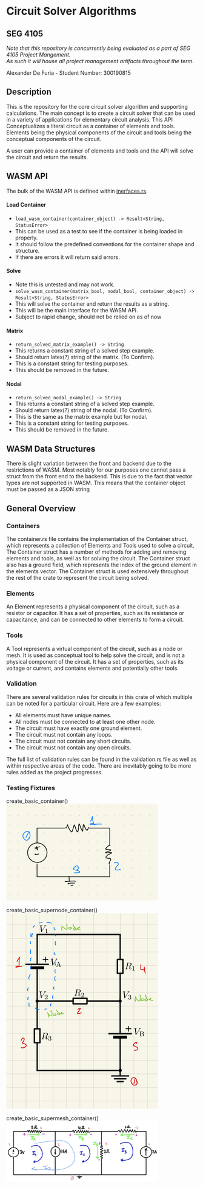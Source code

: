# Circuit Solver Algorithms

## SEG 4105
*Note that this repository is concurrently being evaluated as a part of SEG 4105 Project Mangement. \
As such it will house all project management artifacts throughout the term.*

Alexander De Furia - Student Number: 300190815 

## Description
This is the repository for the core circuit solver algorithm and supporting calculations. 
The main concept is to create a circuit solver that can be used in a variety of applications for elementary circuit analysis.
This API Conceptualizes a literal circuit as a container of elements and tools.
Elements being the physical components of the circuit and tools being the conceptual components of the circuit.

A user can provide a container of elements and tools and the API will solve the circuit and return the results.

## WASM API
The bulk of the WASM API is defined within [inerfaces.rs](./src/inerfaces.rs).
#### Load Container
- `load_wasm_container(container_object) -> Result<String, StatusError> `
- This can be used as a test to see if the container is being loaded in properly.
- It should follow the predefined conventions for the container shape and structure.
- If there are errors it will return said errors.

#### Solve
- Note this is untested and may not work.
- `solve_wasm_container(matrix_bool, nodal_bool, container_object) -> Result<String, StatusError>`
- This will solve the container and return the results as a string.
- This will be the main interface for the WASM API.
- Subject to rapid change, should not be relied on as of now

#### Matrix 
- `return_solved_matrix_example() -> String`
- This returns a constant string of a solved step example.
- Should return latex(?) string of the matrix. (To Confirm).
- This is a constant string for testing purposes.
- This should be removed in the future.

#### Nodal
- `return_solved_nodal_example() -> String`
- This returns a constant string of a solved step example.
- Should return latex(?) string of the nodal. (To Confirm).
- This is the same as the matrix example but for nodal.
- This is a constant string for testing purposes.
- This should be removed in the future.

## WASM Data Structures
There is slight variation between the front and backend due to the restrictions of WASM. Most notably 
for our purposes one cannot pass a struct from the front end to the backend. This is due to the fact that
vector types are not supported in WASM. This means that the container object must be passed as a JSON string

## General Overview
### Containers
The container.rs file contains the implementation of the Container struct, which represents
a collection of Elements and Tools used to solve a circuit. The Container struct has a number
of methods for adding and removing elements and tools, as well as for solving the circuit. 
The Container struct also has a ground field, which represents the index of the ground element
in the elements vector. The Container struct is used extensively throughout the rest of the
crate to represent the circuit being solved.
### Elements
An Element represents a physical component of the circuit, such as a resistor or capacitor.
It has a set of properties, such as its resistance or capacitance, and can be connected to 
other elements to form a circuit.
### Tools
A Tool represents a virtual component of the circuit, such as a node or mesh. It is used as 
conceptual tool to help solve the circuit, and is not a physical component of the circuit.
It has a set of properties, such as its voltage or current, and contains elements and potentially other tools.
### Validation 
There are several validation rules for circuits in this crate of which multiple can be noted for a particular circuit.
Here are a few examples:
- All elements must have unique names.
- All nodes must be connected to at least one other node.
- The circuit must have exactly one ground element.
- The circuit must not contain any loops.
- The circuit must not contain any short circuits.
- The circuit must not contain any open circuits.

The full list of validation rules can be found in the validation.rs file as well as within respective areas of the code.
There are inevitably going to be more rules added as the project progresses. 



### Testing Fixtures
create_basic_container()<br>
![img.png](.github%2Fcreate_basic_container.png)

create_basic_supernode_container()<br>
![img.png](.github%2Fcreate_basic_supernode_container.png)

create_basic_supermesh_container()<br>
![img.png](.github%2Fcreate_basic_supermesh_container.jpg)

<style type="text/css">
    img {
        width: 400px;
    }
</style>
